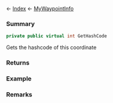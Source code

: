 ← [Index](Api-Index) ← [MyWaypointInfo](Sandbox.ModAPI.Ingame.MyWaypointInfo)

### Summary

```csharp
private public virtual int GetHashCode
```

Gets the hashcode of this coordinate

### Returns



### Example

### Remarks

